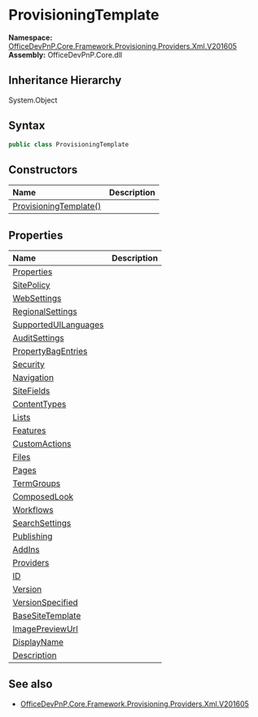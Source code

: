 # ProvisioningTemplate
  

**Namespace:** [OfficeDevPnP.Core.Framework.Provisioning.Providers.Xml.V201605](OfficeDevPnP.Core.Framework.Provisioning.Providers.Xml.V201605.md)  
**Assembly:** OfficeDevPnP.Core.dll  
## Inheritance Hierarchy
System.Object  

## Syntax
```C#
public class ProvisioningTemplate
```
## Constructors
|**Name**|**Description**|
|:-----|:-----|
| [ProvisioningTemplate()](OfficeDevPnP.Core.Framework.Provisioning.Providers.Xml.V201605.ProvisioningTemplate.ctor1.md) | 
## Properties
|**Name**|**Description**|
|:-----|:-----|
| [Properties](OfficeDevPnP.Core.Framework.Provisioning.Providers.Xml.V201605.ProvisioningTemplate.Properties.md) | 
| [SitePolicy](OfficeDevPnP.Core.Framework.Provisioning.Providers.Xml.V201605.ProvisioningTemplate.SitePolicy.md) | 
| [WebSettings](OfficeDevPnP.Core.Framework.Provisioning.Providers.Xml.V201605.ProvisioningTemplate.WebSettings.md) | 
| [RegionalSettings](OfficeDevPnP.Core.Framework.Provisioning.Providers.Xml.V201605.ProvisioningTemplate.RegionalSettings.md) | 
| [SupportedUILanguages](OfficeDevPnP.Core.Framework.Provisioning.Providers.Xml.V201605.ProvisioningTemplate.SupportedUILanguages.md) | 
| [AuditSettings](OfficeDevPnP.Core.Framework.Provisioning.Providers.Xml.V201605.ProvisioningTemplate.AuditSettings.md) | 
| [PropertyBagEntries](OfficeDevPnP.Core.Framework.Provisioning.Providers.Xml.V201605.ProvisioningTemplate.PropertyBagEntries.md) | 
| [Security](OfficeDevPnP.Core.Framework.Provisioning.Providers.Xml.V201605.ProvisioningTemplate.Security.md) | 
| [Navigation](OfficeDevPnP.Core.Framework.Provisioning.Providers.Xml.V201605.ProvisioningTemplate.Navigation.md) | 
| [SiteFields](OfficeDevPnP.Core.Framework.Provisioning.Providers.Xml.V201605.ProvisioningTemplate.SiteFields.md) | 
| [ContentTypes](OfficeDevPnP.Core.Framework.Provisioning.Providers.Xml.V201605.ProvisioningTemplate.ContentTypes.md) | 
| [Lists](OfficeDevPnP.Core.Framework.Provisioning.Providers.Xml.V201605.ProvisioningTemplate.Lists.md) | 
| [Features](OfficeDevPnP.Core.Framework.Provisioning.Providers.Xml.V201605.ProvisioningTemplate.Features.md) | 
| [CustomActions](OfficeDevPnP.Core.Framework.Provisioning.Providers.Xml.V201605.ProvisioningTemplate.CustomActions.md) | 
| [Files](OfficeDevPnP.Core.Framework.Provisioning.Providers.Xml.V201605.ProvisioningTemplate.Files.md) | 
| [Pages](OfficeDevPnP.Core.Framework.Provisioning.Providers.Xml.V201605.ProvisioningTemplate.Pages.md) | 
| [TermGroups](OfficeDevPnP.Core.Framework.Provisioning.Providers.Xml.V201605.ProvisioningTemplate.TermGroups.md) | 
| [ComposedLook](OfficeDevPnP.Core.Framework.Provisioning.Providers.Xml.V201605.ProvisioningTemplate.ComposedLook.md) | 
| [Workflows](OfficeDevPnP.Core.Framework.Provisioning.Providers.Xml.V201605.ProvisioningTemplate.Workflows.md) | 
| [SearchSettings](OfficeDevPnP.Core.Framework.Provisioning.Providers.Xml.V201605.ProvisioningTemplate.SearchSettings.md) | 
| [Publishing](OfficeDevPnP.Core.Framework.Provisioning.Providers.Xml.V201605.ProvisioningTemplate.Publishing.md) | 
| [AddIns](OfficeDevPnP.Core.Framework.Provisioning.Providers.Xml.V201605.ProvisioningTemplate.AddIns.md) | 
| [Providers](OfficeDevPnP.Core.Framework.Provisioning.Providers.Xml.V201605.ProvisioningTemplate.Providers.md) | 
| [ID](OfficeDevPnP.Core.Framework.Provisioning.Providers.Xml.V201605.ProvisioningTemplate.ID.md) | 
| [Version](OfficeDevPnP.Core.Framework.Provisioning.Providers.Xml.V201605.ProvisioningTemplate.Version.md) | 
| [VersionSpecified](OfficeDevPnP.Core.Framework.Provisioning.Providers.Xml.V201605.ProvisioningTemplate.VersionSpecified.md) | 
| [BaseSiteTemplate](OfficeDevPnP.Core.Framework.Provisioning.Providers.Xml.V201605.ProvisioningTemplate.BaseSiteTemplate.md) | 
| [ImagePreviewUrl](OfficeDevPnP.Core.Framework.Provisioning.Providers.Xml.V201605.ProvisioningTemplate.ImagePreviewUrl.md) | 
| [DisplayName](OfficeDevPnP.Core.Framework.Provisioning.Providers.Xml.V201605.ProvisioningTemplate.DisplayName.md) | 
| [Description](OfficeDevPnP.Core.Framework.Provisioning.Providers.Xml.V201605.ProvisioningTemplate.Description.md) | 
## See also
- [OfficeDevPnP.Core.Framework.Provisioning.Providers.Xml.V201605](OfficeDevPnP.Core.Framework.Provisioning.Providers.Xml.V201605.md)
